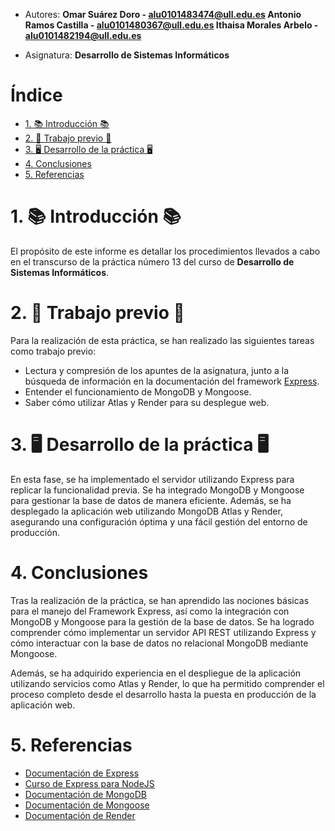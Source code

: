 - Autores: **Omar Suárez Doro - alu0101483474@ull.edu.es
           Antonio Ramos Castilla - alu0101480367@ull.edu.es
           Ithaisa Morales Arbelo - alu0101482194@ull.edu.es**

- Asignatura: **Desarrollo de Sistemas Informáticos**
  
# Índice

- [1. 📚 Introducción 📚](#1--introducción-)
- [2. 🧠 Trabajo previo 🧠](#2--trabajo-previo-)
- [3. 🖥️ Desarrollo de la práctica 🖥️](#3-️-desarrollo-de-la-práctica-️)
- [4. Conclusiones](#4-conclusiones)
- [5. Referencias](#5-referencias)

# 1. 📚 Introducción 📚

El propósito de este informe es detallar los procedimientos llevados a cabo en el transcurso de la práctica número 13 del curso de **Desarrollo de Sistemas Informáticos**.
 
# 2. 🧠 Trabajo previo 🧠

Para la realización de esta práctica, se han realizado las siguientes tareas como trabajo previo:

  * Lectura y compresión de los apuntes de la asignatura, junto a la búsqueda de información en la documentación del framework [Express](https://expressjs.com/es/guide/routing.html).
  * Entender el funcionamiento de MongoDB y Mongoose.
  * Saber cómo utilizar Atlas y Render para su desplegue web.

# 3. 🖥️ Desarrollo de la práctica 🖥️

En esta fase, se ha implementado el servidor utilizando Express para replicar la funcionalidad previa. Se ha integrado MongoDB y Mongoose para gestionar la base de datos de manera eficiente. Además, se ha desplegado la aplicación web utilizando MongoDB Atlas y Render, asegurando una configuración óptima y una fácil gestión del entorno de producción.

# 4. Conclusiones

Tras la realización de la práctica, se han aprendido las nociones básicas para el manejo del Framework Express, así como la integración con MongoDB y Mongoose para la gestión de la base de datos. Se ha logrado comprender cómo implementar un servidor API REST utilizando Express y cómo interactuar con la base de datos no relacional MongoDB mediante Mongoose.

Además, se ha adquirido experiencia en el despliegue de la aplicación utilizando servicios como Atlas y Render, lo que ha permitido comprender el proceso completo desde el desarrollo hasta la puesta en producción de la aplicación web.

# 5. Referencias

- [Documentación de Express](https://expressjs.com/es/)
- [Curso de Express para NodeJS](https://www.youtube.com/watch?v=JmJ1WUoUIK4)
- [Documentación de MongoDB](https://ull-esit-inf-dsi-2324.github.io/nodejs-theory/nodejs-mongodb.html)
- [Documentación de Mongoose](https://ull-esit-inf-dsi-2324.github.io/nodejs-theory/nodejs-mongoose.html)
- [Documentación de Render](https://docs.render.com/)
